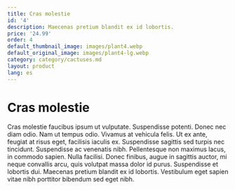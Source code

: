 ```yaml
---
title: Cras molestie
id: '4'
description: Maecenas pretium blandit ex id lobortis.
price: '24.99'
order: 4
default_thumbnail_image: images/plant4.webp
default_original_image: images/plant4-lg.webp
category: category/cactuses.md
layout: product
lang: es
---
```


# Cras molestie

Cras molestie faucibus ipsum ut vulputate. Suspendisse potenti. Donec nec diam odio. Nam ut tempus odio. Vivamus at vehicula felis. Ut ex ante, feugiat at risus eget, facilisis iaculis ex. Suspendisse sagittis sed turpis nec tincidunt. Suspendisse ac venenatis nibh. Pellentesque non maximus lacus, in commodo sapien. Nulla facilisi. Donec finibus, augue in sagittis auctor, mi neque convallis arcu, quis volutpat massa dolor id purus. Suspendisse et lobortis dui. Maecenas pretium blandit ex id lobortis. Vestibulum eget sapien vitae nibh porttitor bibendum sed eget nibh.